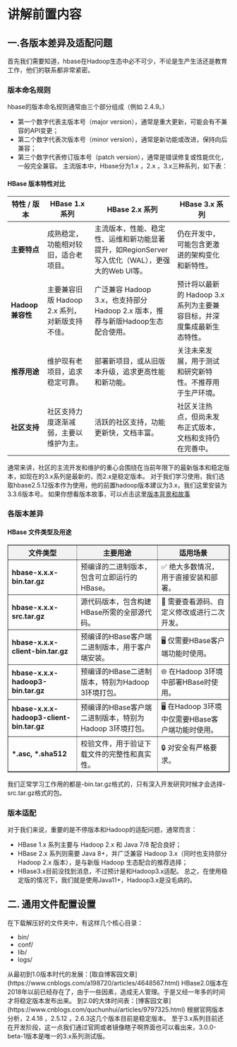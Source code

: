 <!--
 * @Author: nineanswerer 787922829@qq.com
 * @Date: 2025-09-22 18:13:37
 * @LastEditors: nineanswerer 787922829@qq.com
 * @LastEditTime: 2025-09-22 20:30:37
 * @FilePath: \hbase_learn-base-on-offical-file\ppt的讲解.md
 * @Description: 这是默认设置,请设置`customMade`, 打开koroFileHeader查看配置 进行设置: https://github.com/OBKoro1/koro1FileHeader/wiki/%E9%85%8D%E7%BD%AE
-->
# 讲解前置内容

## 一.各版本差异及适配问题
首先我们需要知道，hbase在Hadoop生态中必不可少，不论是生产生活还是教育工作，他们的联系都非常紧密。
### 版本命名规则
hbase的版本命名规则通常由三个部分组成（例如 2.4.9。）
* 第一个数字代表主版本号（major version），通常是重大更新，可能会有不兼容的API变更；
* 第二个数字代表次版本号（minor version），通常是新功能或改进，保持向后兼容；
* 第三个数字代表修订版本号（patch version），通常是错误修复或性能优化，一般完全兼容。
主流版本中，Hbase分为1.x ，2.x ，3.x三种系列，如下表：

#### HBase 版本特性对比

| 特性 / 版本 | HBase 1.x 系列 | HBase 2.x 系列 | HBase 3.x 系列 |
|-------------|----------------|----------------|----------------|
| **主要特点** | 成熟稳定，功能相对较旧，适合老项目。 | 主流版本，性能、稳定性、运维和新功能显著提升，如RegionServer写入优化（WAL），更强大的Web UI等。 | 仍在开发中，可能包含更激进的架构变化和新特性。 |
| **Hadoop 兼容性** | 主要兼容旧版 Hadoop 2.x 系列，对新版支持不佳。 | 广泛兼容 Hadoop 3.x，也支持部分 Hadoop 2.x 版本，推荐与新版Hadoop生态配合使用。 | 预计将以最新的 Hadoop 3.x 系列为主要兼容目标，并深度集成最新生态特性。 |
| **推荐用途** | 维护现有老项目，追求稳定可靠。 | 部署新项目，或从旧版本升级，追求更高性能和新功能。 | 关注未来发展，用于测试和研究新特性。不推荐用于生产环境。 |
| **社区支持** | 社区支持力度逐渐减弱，主要以维护为主。 | 活跃的社区支持，功能更新快，文档丰富。 | 社区关注热点，但尚未发布正式版本，文档和支持仍在完善中。 |
通常来讲，社区的主流开发和维护的重心会围绕在当前年限下的最新版本和稳定版本，如现在的3.x系列是最新的，而2.x是稳定版本。
对于我们学习使用，我们选取hbase2.5.12版本作为使用，他的前置hadoop版本建议为3.x，我们这里安装为3.3.6版本号。
如果你想看版本故事，可以点击这里[版本背景和故事](#story)
### 各版本差异
#### HBase 文件类型及用途
<table border="1" style="border-collapse: collapse; width: 100%;">
  <thead>
    <tr>
      <th style="background-color: #f2f2f2; text-align: center;">文件类型</th>
      <th style="background-color: #f2f2f2; text-align: center;">主要用途</th>
      <th style="background-color: #f2f2f2; text-align: center;">适用场景</th>
    </tr>
  </thead>
  <tbody>
    <tr>
      <td style="font-weight: bold;">hbase-x.x.x-bin.tar.gz</td>
      <td>预编译的二进制版本，包含可立即运行的HBase。</td>
      <td>✅ 绝大多数情况，用于直接安装和部署。</td>
    </tr>
    <tr>
      <td style="font-weight: bold;">hbase-x.x.x-src.tar.gz</td>
      <td>源代码版本，包含构建HBase所需的全部源代码。</td>
      <td>🔧 需要查看源码、自定义修改或进行二次开发。</td>
    </tr>
    <tr>
      <td style="font-weight: bold;">hbase-x.x.x-client-bin.tar.gz</td>
      <td>预编译的HBase客户端二进制版本，用于客户端安装。</td>
      <td>🖥️ 仅需要HBase客户端功能时使用。</td>
    </tr>
    <tr>
      <td style="font-weight: bold;">hbase-x.x.x-hadoop3-bin.tar.gz</td>
      <td>预编译的HBase二进制版本，特别为Hadoop 3环境打包。</td>
      <td>🌐 在Hadoop 3环境中部署HBase时使用。</td>
    </tr>
    <tr>
      <td style="font-weight: bold;">hbase-x.x.x-hadoop3-client-bin.tar.gz</td>
      <td>预编译的HBase客户端二进制版本，特别为Hadoop 3环境打包。</td>
      <td>🖥️ 在Hadoop 3环境中仅需要HBase客户端功能时使用。</td>
    </tr>
    <tr>
      <td style="font-weight: bold;">*.asc, *.sha512</td>
      <td>校验文件，用于验证下载文件的完整性和真实性。</td>
      <td>🔒 对安全有严格要求。</td>
    </tr>
  </tbody>
</table>

我们正常学习工作用的都是-bin.tar.gz格式的，只有深入开发研究时候才会选择-src.tar.gz格式的包。

### 版本适配
对于我们来说，重要的是不停版本和Hadoop的适配问题，通常而言：
* HBase 1.x 系列主要与 Hadoop 2.x 和 Java 7/8 配合良好；
* HBase 2.x 系列则需要 Java 8+，并广泛兼容 Hadoop 3.x（同时也支持部分 Hadoop 2.x 版本），是与新版 Hadoop 生态配合的推荐选择；
* HBase3.x目前没找到消息，不过预计是和Hadoop3.x适配。
总之，在使用稳定版的情况下，我们就是使用Java11+，Hadoop3.x是没毛病的。

## 二. 通用文件配置设置
在下载解压好的文件夹中，有这样几个核心目录：
* bin/
* conf/
* lib/
* logs/






















<a id="story">
从最初到1.0版本时代的发展：[取自博客园文章](https://www.cnblogs.com/a198720/articles/4648567.html)
HBase2.0版本在2018年以前已经存在了，由于一些因素，造成无人管理。于是又经一年多的时间才将稳定版本发布出来。
到2.0的大体时间表：[博客园文章](https://www.cnblogs.com/quchunhui/articles/9797325.html)
根据官网版本分析，2.4.18 ，2.5.12 ，2.6.3这几个版本目前是稳定版本。
至于3.x系列目前还在开发阶段，这一点我们通过官网或者镜像瞎子啊界面也可以看出来，3.0.0-beta-1版本是唯一的3.x系列测试版。
</a>